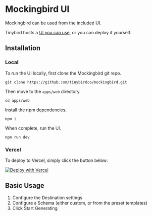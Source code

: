 # Mockingbird UI

Mockingbird can be used from the included UI.

Tinybird hosts a [UI you can use](https://mockingbird.tinybird.co), or you can deploy it yourself.

## Installation

### Local

To run the UI locally, first clone the Mockingbird git repo.

```
git clone https://github.com/tinybirdco/mockingbird.git
```

Then move to the `apps/web` directory.

```
cd apps/web
```

Install the npm dependencies.

```
npm i
```

When complete, run the UI.

```
npm run dev
```


### Vercel

To deploy to Vercel, simply click the button below:

[![Deploy with Vercel](https://vercel.com/button)](https://vercel.com/new/clone?repository-url=https%3A%2F%2Fgithub.com%2Ftinybirdco%2Fmockingbird&project-name=tinybird-mockingbird&repository-name=tinybird-mockingbird&demo-title=Mockingbird&demo-description=Mockingbird%20is%20a%20synthetic%20streaming%20data%20generator&demo-url=https%3A%2F%2Fmockingbird.tinybird.co%2F&root-directory%3D.%2Fapps%2Fweb)


## Basic Usage

1. Configure the Destination settings
2. Configure a Schema (either custom, or from the preset templates)
3. Click Start Generating